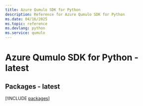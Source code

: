```yaml
---
title: Azure Qumulo SDK for Python
description: Reference for Azure Qumulo SDK for Python
ms.date: 04/16/2025
ms.topic: reference
ms.devlang: python
ms.service: qumulo
---
```

# Azure Qumulo SDK for Python - latest
## Packages - latest
[!INCLUDE [packages](qumulo-index.md)]